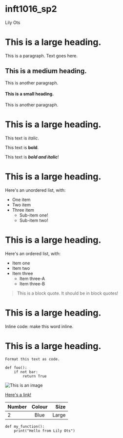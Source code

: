 # inft1016_sp2

Lily Ots

# This is a large heading. 

This is a paragraph. Text goes here.

## This is a medium heading. 

This is another paragraph. 

#### This is a small heading. 

This is another paragraph.

# This is a large heading. 

This text is *italic*. 

This text is **bold**. 

This text is ***bold and italic***!

# This is a large heading. 

Here's an unordered list, with:

- One item
- Two item
- Three item
  - Sub-item one!
  - Sub-item two!

# This is a large heading. 

Here's an ordered list, with:

- Item one
- Item two
- Item three
  - Item three-A
  - Item three-B

> This is a block quote. It should be in block quotes!

# This is a large heading. 

Inline code: make this word inline. 

# This is a large heading. 

`Format this text as code.`

```
def foo():
    if not bar:
        return True
```

![This is an image](https://upload.wikimedia.org/wikipedia/commons/thumb/0/03/Kismet-IMG_6007-black.jpg/800px-Kismet-IMG_6007-black.jpg)

[Here's a link!](https://commons.wikimedia.org/wiki/File:Kismet-IMG_6007-black.jpg)


| Number  | Colour |  Size |
| :------ | :----: | ----: |
| 2       |  Blue  | Large |

```
def my_function():
    print("Hello from Lily Ots")

```

